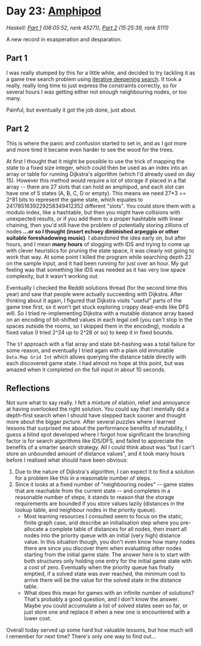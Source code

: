 # Day 23: [Amphipod](https://adventofcode.com/2021/day/23)
*Haskell: [Part 1](https://github.com/DestyNova/advent_of_code_2021/blob/main/day23/Part1.hs) (06:05:52, rank 4527)), [Part 2](https://github.com/DestyNova/advent_of_code_2021/blob/main/day23/Part2.hs) (15:25:39, rank 5111)*

A new record in exasperation and desparation.

## Part 1

I was really stumped by this for a little while, and decided to try tackling it as a game tree search problem using [iterative deepening search](https://en.wikipedia.org/wiki/Iterative_deepening_depth-first_search). It took a really, really long time to just express the constraints correctly, so for several hours I was getting either not enough neighbouring nodes, or too many.

Painful, but eventually it got the job done, just about.

## Part 2

This is where the panic and confusion started to set in, and as I got more and more tired it became even harder to see the wood for the trees.

At first I thought that it might be possible to use the trick of mapping the state to a fixed size integer, which could then be used as an index into an array or table for running Dijkstra's algorithm (which I'd already used on day 15). However this method would require a lot of storage if placed in a flat array -- there are 27 slots that can hold an amphipod, and each slot can have one of 5 states (A, B, C, D or empty). This means we need 27*3 == 2^81 bits to represent the game state, which equates to 2417851639229258349412352 different "slots". You could store them with a modulo index, like a hashtable, but then you might have collisions with unexpected results, or if you add them to a proper hashtable with linear chaining, then you'd still have the problem of potentially storing zillions of nodes __...or so I thought (insert echoey diminished arpeggio or other suitable foreshadowing music)__. I abandoned the idea early on, but after hours, and I mean __many hours__ of slogging with IDS and trying to come up with clever heuristics for pruning the state space, it was clearly not going to work that way. At some point I killed the program while searching depth 22 on the sample input, and it had been running for just over an hour. My gut feeling was that something like IDS was needed as it has very low space complexity, but it wasn't working out.

Eventually I checked the Reddit solutions thread (for the second time this year) and saw that people were actually succeeding with Dijkstra. After thinking about it again, I figured that Dijkstra visits "useful" parts of the game tree first, so it won't get stuck exploring crappy dead-ends like DFS will. So I tried re-implementing Dijkstra with a mutable distance array based on an encoding of bit-shifted values in each legal cell (you can't stop in the spaces outside the rooms, so I skipped them in the encoding), modulo a fixed value (I tried 2^24 up to 2^28 or so) to keep it in fixed bounds.

The `ST` approach with a flat array and state bit-hashing was a total failure for some reason, and eventually I tried again with a plain old immutable `Data.Map Grid Int` which allows querying the distance table directly with each discovered game state. I had almost no hope at this point, but was amazed when it completed on the full input in about 10 seconds.

## Reflections

Not sure what to say really. I felt a mixture of elation, relief and annoyance at having overlooked the right solution. You could say that I mentally did a depth-first search when I should have stepped back sooner and thought more about the bigger picture. After several puzzles where I learned lessons that surprised me about the performance benefits of mutability, I guess a blind spot developed where I forgot how significant the branching factor is for search algorithms like IDS/DFS, and failed to appreciate the benefits of a smarter search strategy. All I could think about was "but I can't store an unbounded amount of distance values", and it took many hours before I realised what should have been obvious:

1. Due to the nature of Dijkstra's algorithm, I can expect it to find a solution for a problem like this in a reasonable number of steps.
2. Since it looks at a fixed number of "neighbouring nodes" -- game states that are reachable from the current state -- and completes in a reasonable number of steps, it stands to reason that the storage requirements are bounded if you store values lazily (distances in the lookup table, and neighbour nodes in the priority queue).
    * Most learning resources I consulted seem to focus on the static, finite graph case, and describe an initialisation step where you pre-allocate a complete table of distances for all nodes, then insert all nodes into the priority queue with an initial (very high) distance value. In this situation though, you don't even know how many nodes there are since you discover them when evaluating other nodes starting from the initial game state. The answer here is to start with both structures only holding one entry for the initial game state with a cost of zero. Eventually when the priority queue has finally emptied, if a solved state was ever reached, the minimum cost to arrive there will be the value for the solved state in the distance table.
    * What does this mean for games with an infinite number of solutions? That's probably a good question, and I don't know the answer. Maybe you could accumulate a list of solved states seen so far, or just store one and replace it when a new one is encountered with a lower cost.

Overall today served up some hard but valuable lessons, but how much will I remember for next time? There's only one way to find out...
